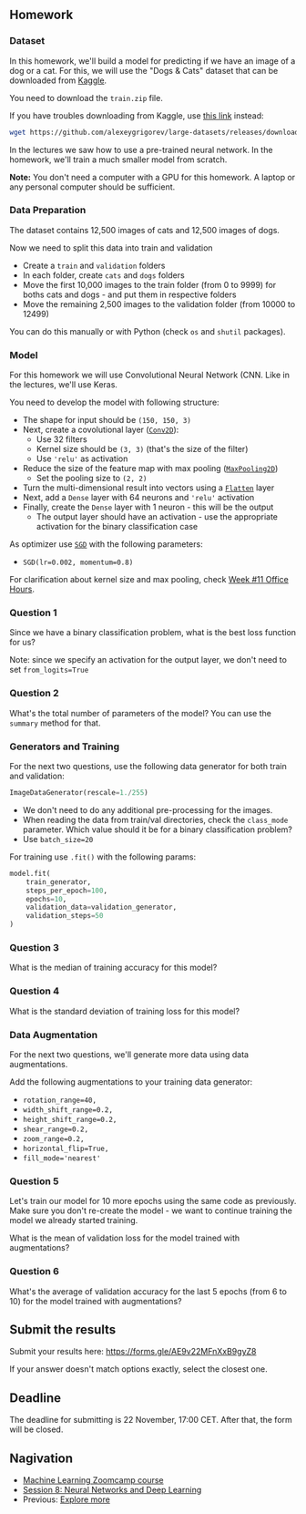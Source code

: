 ## Homework

### Dataset

In this homework, we'll build a model for predicting if we have an image of a dog or a cat. For this,
we will use the "Dogs & Cats" dataset that can be downloaded from [Kaggle](https://www.kaggle.com/c/dogs-vs-cats/data). 

You need to download the `train.zip` file.

If you have troubles downloading from Kaggle, use [this link](https://github.com/alexeygrigorev/large-datasets/releases/download/dogs-cats/train.zip) instead:

```bash
wget https://github.com/alexeygrigorev/large-datasets/releases/download/dogs-cats/train.zip
```

In the lectures we saw how to use a pre-trained neural network. In the homework, we'll train a much smaller model from scratch. 

**Note:** You don't need a computer with a GPU for this homework. A laptop or any personal computer should be sufficient. 


### Data Preparation

The dataset contains 12,500 images of cats and 12,500 images of dogs. 

Now we need to split this data into train and validation

* Create a `train` and `validation` folders
* In each folder, create `cats` and `dogs` folders
* Move the first 10,000 images to the train folder (from 0 to 9999) for boths cats and dogs - and put them in respective folders
* Move the remaining 2,500 images to the validation folder (from 10000 to 12499)

You can do this manually or with Python (check `os` and `shutil` packages).


### Model

For this homework we will use Convolutional Neural Network (CNN. Like in the lectures, we'll use Keras.

You need to develop the model with following structure:

* The shape for input should be `(150, 150, 3)`
* Next, create a covolutional layer ([`Conv2D`](https://keras.io/api/layers/convolution_layers/convolution2d/)):
    * Use 32 filters
    * Kernel size should be `(3, 3)` (that's the size of the filter)
    * Use `'relu'` as activation 
* Reduce the size of the feature map with max pooling ([`MaxPooling2D`](https://keras.io/api/layers/pooling_layers/max_pooling2d/))
    * Set the pooling size to `(2, 2)`
* Turn the multi-dimensional result into vectors using a [`Flatten`](https://keras.io/api/layers/reshaping_layers/flatten/) layer
* Next, add a `Dense` layer with 64 neurons and `'relu'` activation
* Finally, create the `Dense` layer with 1 neuron - this will be the output
    * The output layer should have an activation - use the appropriate activation for the binary classification case

As optimizer use [`SGD`](https://keras.io/api/optimizers/sgd/) with the following parameters:

* `SGD(lr=0.002, momentum=0.8)`


For clarification about kernel size and max pooling, check [Week #11 Office Hours](https://www.youtube.com/watch?v=1WRgdBTUaAc).


### Question 1

Since we have a binary classification problem, what is the best loss function for us?

Note: since we specify an activation for the output layer, we don't need to set `from_logits=True`


### Question 2

What's the total number of parameters of the model? You can use the `summary` method for that. 


### Generators and Training

For the next two questions, use the following data generator for both train and validation:

```python
ImageDataGenerator(rescale=1./255)
```

* We don't need to do any additional pre-processing for the images.
* When reading the data from train/val directories, check the `class_mode` parameter. Which value should it be for a binary classification problem?
* Use `batch_size=20`

For training use `.fit()` with the following params:

```python
model.fit(
    train_generator,
    steps_per_epoch=100,
    epochs=10,
    validation_data=validation_generator,
    validation_steps=50
)
```

### Question 3

What is the median of training accuracy for this model?

### Question 4

What is the standard deviation of training loss for this model?

### Data Augmentation

For the next two questions, we'll generate more data using data augmentations. 

Add the following augmentations to your training data generator:

* `rotation_range=40,`
* `width_shift_range=0.2,`
* `height_shift_range=0.2,`
* `shear_range=0.2,`
* `zoom_range=0.2,`
* `horizontal_flip=True,`
* `fill_mode='nearest'`


### Question 5 

Let's train our model for 10 more epochs using the same code as previously.
Make sure you don't re-create the model - we want to continue training the model
we already started training.

What is the mean of validation loss for the model trained with augmentations?

### Question 6

What's the average of validation accuracy for the last 5 epochs (from 6 to 10)
for the model trained with augmentations?


## Submit the results

Submit your results here: https://forms.gle/AE9v22MFnXxB9gyZ8

If your answer doesn't match options exactly, select the closest one.


## Deadline

The deadline for submitting is 22 November, 17:00 CET. After that, the form will be closed.


## Nagivation

* [Machine Learning Zoomcamp course](../)
* [Session 8: Neural Networks and Deep Learning](./)
* Previous: [Explore more](14-explore-more.md)
